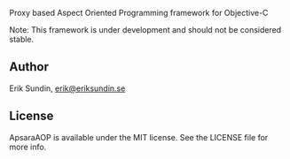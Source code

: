 Proxy based Aspect Oriented Programming framework for Objective-C

Note: This framework is under development and should not be considered stable.

## Author

Erik Sundin, erik@eriksundin.se

## License

ApsaraAOP is available under the MIT license. See the LICENSE file for more info.

